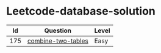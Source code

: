 # Leetcode-database-solution



| Id   | Question                                 | Level |
| ---- | ---------------------------------------- | ----- |
| 175  | [combine-two-tables](combine-two-tables) | Easy  |

